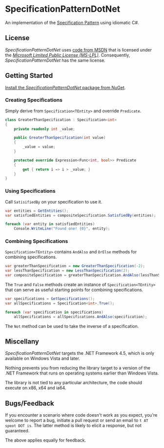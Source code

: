 # SpecificationPatternDotNet

An implementation of the [Specification Pattern](http://en.wikipedia.org/wiki/Specification_pattern) using idiomatic C#.

## License

*SpecificationPatternDotNet* uses [code from MSDN](http://blogs.msdn.com/b/meek/archive/2008/05/02/linq-to-entities-combining-predicates.aspx) that is licensed under the [*Microsoft Limited Public License (MS-LPL)*](http://msdn.microsoft.com/en-us/cc300389.aspx#P). Consequently, *SpecificationPatternDotNet* has the same license.

## Getting Started

[Install the *SpecificationPatternDotNet* package from NuGet](http://nuget.org/packages/SpecificationPatternDotNet/).

### Creating Specifications

Simply derive from `Specification<TEntity>` and override `Predicate`.

```csharp
class GreaterThanSpecification : Specification<int>
{
    private readonly int _value;

    public GreaterThanSpecification(int value)
    {
        _value = value;
    }

    protected override Expression<Func<int, bool>> Predicate
    {
        get { return i => i > _value; }
    }
}
```

### Using Specifications

Call `SatisifiedBy` on your specification to use it.

```csharp
var entities = GetEntities();
var satisfiedEntities = compositeSpecification.SatisfiedBy(entities);

foreach (var entity in satisfiedEntities)
    Console.WriteLine("Found one! {0}", entity);
```

### Combining Specifications

`Specification<TEntity>` contains `AndAlso` and `OrElse` methods for combining specifications.

```csharp
var greaterThanSpecification = new GreaterThanSpecification(-2);
var lessThanSpecification = new LessThanSpecification(2);
var compositeSpecification = greaterThanSpecification.AndAlso(lessThanSpecification);
```

The `True` and `False` methods create an instance of `Specification<TEntity>` that can serve as useful starting points for combining specifications.

```csharp
var specifications = GetSpecifications();
var allSpecifications = Specification<int>.True();

foreach (var specification in specifications)
    allSpecifications = allSpecifications.AndAlso(specification);
````

The `Not` method can be used to take the inverse of a specification.

## Miscellany

*SpecificationPatternDotNet* targets the .NET Framework 4.5, which is only available on Windows Vista and later.

Nothing prevents you from reducing the library target to a version of the .NET Framework that runs on operating systems earlier than Windows Vista.

The library is not tied to any particular architecture, the code should execute on x86, x64 and ia64.

## Bugs/Feedback

If you encounter a scenario where code doesn't work as you expect, you're welcome to report a bug, initiate a pull request or send an email to `t AT speot DOT is`. The latter method is likely to elicit a response, but not guaranteed.

The above applies equally for feedback.
